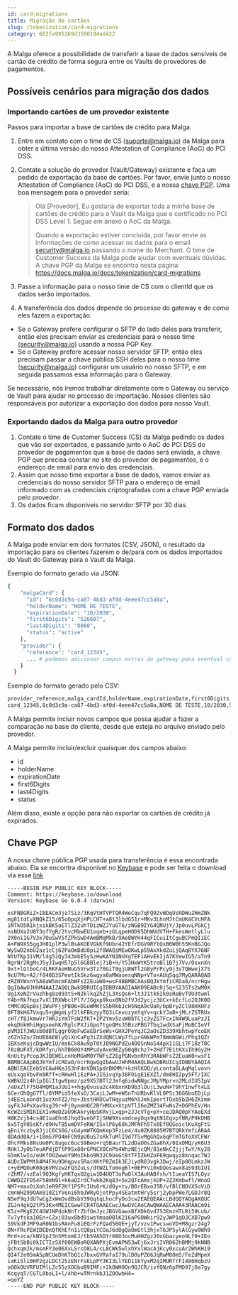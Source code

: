 ```yaml
---
id: card-migrations
title: Migração de cartões
slug: /tokenization/card-migrations
category: 662fa995369d3500194ad422
---
```


A Malga oferece a possibilidade de transferir a base de dados sensíveis de cartão de crédito de forma segura entre os Vaults de provedores de pagamentos.

## Possíveis cenários para migração dos dados

### Importando cartões de um provedor existente

Passos para importar a base de cartões de crédito para Malga.

1. Entre em contato com o time de CS (suporte@malga.io) da Malga para obter a última versão do nosso Attestation of Compliance (AoC) do PCI DSS.
2. Contate a solução do provedor (Vault/Gateway) existente e faça um pedido de exportação da base de cartões. Por favor, envie junto o nosso Attestation of Compliance (AoC) do PCI DSS, e a nossa [chave PGP](#chave-pgp). Uma boa mensagem para o provedor seria:

   > Olá [Provedor], Eu gostaria de exportar toda a minha base de cartões de crédito para o Vault da Malga que é certificado no PCI DSS Level 1. Segue em anexo o AoC da Malga.
   >
   > Quando a exportação estiver concluída, por favor envie as informações de como acessar os dados para o email security@malga.io passando o nome do Merchant. O time de Customer Success da Malga pode ajudar com eventuais dúvidas. A chave PGP da Malga se encontra nesta página: https://docs.malga.io/docs/tokenization/card-migrations

3. Passe a informação para o nosso time de CS com o clientId que os dados serão importados.
4. A transferência dos dados depende do processo do gateway e de como eles fazem a exportação.

- Se o Gateway prefere configurar o SFTP do lado deles para transferir, então eles precisam enviar as credenciais para o nosso time (security@malga.io) usando a nossa PGP Key.
- Se o Gateway prefere acessar nosso servidor SFTP, então eles precisam passar a chave pública SSH deles para o nosso time (security@malga.io) configurar um usuário no nosso SFTP, e em seguida passamos essa informação para o Gateway.

Se necessário, nós iremos trabalhar diretamente com o Gateway ou serviço de Vault para ajudar no processo de importação. Nossos clientes são responsáveis por autorizar a exportação dos dados para nosso Vault.

### Exportando dados da Malga para outro provedor

1. Contate o time de Customer Success (CS) da Malga pedindo os dados que vão ser exportados, e passando junto o AoC do PCI DSS do provedor de pagamentos que a base de dados será enviada, a chave PGP que precisa constar no site do provedor de pagamentos, e o endereço de email para envio das credenciais.
2. Assim que nosso time exportar a base de dados, vamos enviar as credenciais do nosso servidor SFTP para o endereço de email informado com as credenciais criptografadas com a chave PGP enviada pelo provedor.
3. Os dados ficam disponíveis no servidor SFTP por 30 dias.

## Formato dos dados

A Malga pode enviar em dois formatos (CSV, JSON), o resultado da importação para os clientes fazerem o de/para com os dados importados do Vault do Gateway para o Vault da Malga.

Exemplo do formato gerado via JSON:

```bash
{
    "malgaCard": {
      "id": "8c0d3c9a-ca87-4bd3-af0d-4eee47cc5a8a",
      "holderName": "NOME DE TESTE",
      "expirationDate": "10/2030",
      "first6Digits": "526607",
      "last4Digits": "8080",
      "status": "active"
    },
    "provider": {
      "reference": "card_12345",
      ... # podemos adicionar campos extras do gateway para eventual comparação
    }
  }
```

Exemplo do formato gerado pelo CSV:

```bash
provider_reference,malga_cardId,holderName,expirationDate,first6Digits,last4Digits,status
card_12345,8c0d3c9a-ca87-4bd3-af0d-4eee47cc5a8a,NOME DE TESTE,10/2030,526607,8080,active
```

A Malga permite incluir novos campos que possa ajudar a fazer a comparação na base do cliente, desde que esteja no arquivo enviado pelo provedor.

A Malga permite incluir/excluir quaisquer dos campos abaixo:

- id
- holderName
- expirationDate
- first6Digits
- last4Digits
- status

Além disso, existe a opção para não exportar os cartões de crédito já expirados.

## Chave PGP

A nossa chave pública PGP usada para transferência é essa encontrada abaixo. Ela se encontra disponível no [Keybase](https://keybase.io/plugpagamentos) e pode ser feita o download via esse [link](../../static/keys/pgp_keys.asc)

```
-----BEGIN PGP PUBLIC KEY BLOCK-----
Comment: https://keybase.io/download
Version: Keybase Go 6.0.4 (darwin)

xsFNBGRiZ+IBEACm3ja7Siz/3KqVtHTVPTQR4WeCqu7qFQ92vWOqUsRDWuZHmZNk
mg81tdCyXNQkZ15/65oOpqXjHPLCHT+a8t3lbdG51r+MKv3LhnMJtCmUK4CVcHFA
1NTkO5R1kjxikBK5aETlZ32uhTDizWZJYuGT6/zNGB9IYG4QNUjY/Jp0uvLPGkCj
nsNUXa2U8Y3ofYgR/2tvcMbwEU1oqeb+zGLqpeHOD95DhWUdVTH+FkesWetlyLlu
2X0ni1G7V3x7OuSwV5fZPkSwD4AmBMqMkB/9Ae8WYH44qFICuiItCguBCPmQIiEC
A+FW9XS5ggJH81plP3wlBsAKOEVGkKf9Ubn42YEfrDGV9RYtQxB6W0h55KnBGJQo
WySwD2nbU2az1cCj62PaOmBdU8pi2f8WAQiMEwOKwLp59AxXkdZuLjQAq8YX76NF
NtUfKp31VM/l4g5iQy343mbE5ySzHwKAYN1NUXgTEFiAHvEkIjA7KYewIG5/aTn9
RgrNr2RgMsJ5yJIwqH57p5l6G8Blej7iB+H/Y53HxWtK5troBl1B7j7Vv/OsxnXn
9xt+lGtboC/4LRKFAoHNuG5Vrw3Tz70GiT8gjU8WTl2G8yPrPcy9j3sTQWwejX7S
9cU7Mu+A2/f840D3SPeotIkSkz6wgya0aMWaoesqNNp+VTo+AUq5qq7MyQARAQAB
zRZNYWxnYSA8aW5mcmFAbWFsZ2EuaW8+wsF4BBMBCAAsBQJkYmfiCRDa0/ncrHgw
QgIbAwUJHhM4AAIZAQQLBwkDBRUICgIDBBYAAQIAAK09EABc0j5q+S235Ts2wM0X
Ug1XeNZrVuzhbq0z093tS+N2klkqZhZjL3XsQs6+lt3J1tk6Ik0sReBvT9U3twml
Y4b+Rk7hqx7vXlIRXWbclPl7/JGgxp9kux8Nb2fVJd2ycjz3UCx+kEcfLo2OJK0O
tMMCdQGp8sj1WuPFjjPB06+DGuWMKtSSbRkbJcH5NqA9cUaR/bpBryZCl98HXHFz
0FT8kHG7Vxqu5+gWgmLyf2lkFBkzyyTQ3iCevozymYqYv+qckYJaB+jMLrZSTRUx
cHT/f8JkmwVr7HRJsYmTFsW2fKT+IP2Ymv5zuW0bTCjc3yZSTFcxIN4W9LuaPzJI
ekqDbkHhiHgqxeehK/RglcPXJiGpo7tgoQMs35BzzPBG7Tbq1wdXSaFjMoBCIeVf
pVM3IfJWUsb0dBTLqgrO9oFwOaEBrSeWs+GHXJPeYqJC2aOsZD339XbhtwpYcoEK
z6ZnSZo/ZmUE0AEBlyQiXnCaPg3iZXdQNCLWp7fLprGNkWPm78WmNGWi/Phq1QZr
1BXseKujcDqwWz1U/ms6Ck8Au9pT0tJ89NGPdZu4OOSnNoS44pk11GLi7F18zT0C
78zBUFXT/kDRfyn/hhTB60OY4MPsdyAve9EZyG0qBchz7+2Hdf7E1tKXsIh9Gy2H
KnUityPcopJKJQEWELcnHoMGmM0YTWFsZ2EgPGNvbnRhY3RAbWFsZ2EuaW8+wsF1
BBMBCAApBQJkYmfiCRDa0/ncrHgwQgIbAwUJHhM4AAQLBwkDBRUICgIDBBYAAQIA
ABNlEACEeb5YCAwHKeJS3hFdnVDN1pdrBKMM/+kzHlKOO/yLconta6LAqMqlvovn
eUsxgoVbvFm9Rff+cRHwHl1EzPA+JIGivqYp38FOigE1EXZl/dm8HI2py5FT/IXC
kWBkU2z4h1pIGlItgw9pmz/pz9X57BTl2Jmfq6idwNNgcJMpYMprvn2MLdIU5IpV
/eUxZlF75U4MQM1aJUUI++hgyQvusu2c4K6xnXD9b3lOujL3wuN+T9hYInwft4LE
6CerOhQgG7Tl/0YMPid5feXsO/3CajLJwM+eW5nTnURbvKlVL0PSc36G6boEDjLp
j4EEcLoondt1uzXnFZ2/hs+JbstHRUCwTHqyuzM6hSJmkIpertTOxb5bZH6ZKzmm
uyFkJ4PxXav9xg39r+Pj0ynmHQC2BfHMXx+XtpVTlI6eZMZ34FwNsZ+D6PhEV/Hn
KcWZcSMIRIEXIvWeDZaU9KAkryHpSKRvjLxqp+2JJcVTg+pY+ceJDAQ0pFYAeEXd
H8K2zjh4cs4E1uaEhn0JhqdSvebFIjSHW9XsxmdceyOqx9qtN1EqvpfNR/P9kDHB
6x5TgY05sKf/d9HvTB5umDVFeRW/ISxlP6y68kJMFNFh5Tx0Ef8QGoiclKuXgFtS
qEniYczby8JjiC6CS6G/sG4ymWTKQmKep3FzLe4/4u0ZK8885M7BTQRkYmfiARAA
0DAdd0A/i+18m57PO4mFCN9pU0uS7sRkTuMlI9d7TSvMgGhQx6qPTmTGfoXVCFWr
OhcFMks8NsUe0Pc8uguc6ucS9Beo+rqSBaurTL2dDaO0sZGa8hX/0IxDMQ/yK6U3
RHklJy0b7euAPdjDTtP9Sx80rGPNCX0CnPb4WhzNEjcQM/81eNkCZjjjTwY/Ky28
GlmKlwIo/eUKfOOZwwoY9MnIkbo9N32C9UeGt8tTFIZkHZoF69gwqyz8knqac7WJ
AUDcIWPMtk4M4FXu9DHqpvxSRacXKtP8ZmIk3EJiydR83vgk3Dwj/eIp00LmkzJW
c+yEMQOuK08q6VRVzw2FQ3ZuLs/dtWZLTomog6l+0EPYv10xDQesawx8aS93bIU1
rZhM7/szEal9Q3KgfyHKTqxO2giw1D4UQT3oPwOlX3AuHABfsh/tIueaYIS7LOyz
CWWDZZFD54F58mN9l+k6aQIrdCfwkb2Kq83+5x2QTcAmsjkUP+2Z2Kmbwfl/WnoD
NM7+maxOiXohJeR9F2Kf1PSPcIUs6rK/d0y+tv/B0rEBxoJ5R/vfBlCNDVX5oViD
cmnWHZ99OAm910ZiYVeni6hbJWRyOjotPpy4SEatmtHry5srj2ybpPWe7LGDJr8Q
NSeF9qJdU7wCg2xWeDvdBsbV39GqtqLhocFyDo3cw2EAEQEAAcLBdQQYAQgAKQUC
ZGJn4gkQ2tP53Kx4MEICGwwFCR4TOAAECwcJAwUVCAoCAwQWAAECAAA43RAACm9i
K5z+PKgEZC4GWJNPdokNnTrZbfOeJycJBGVGawxBfXDk6vd7S3EmzHTLRi59Lub/
Tv7yfska1OEn+CZxj03ux8bd9iwsYmaaOBlK216aPG0Wkir92yJWP1qOJCXB7pw9
S9VkdFJMF9aR0N1bsRAnFu8iEQrFzFQad56QE+jyT/vzv1PwcswoVD+M8gzr24g7
ON+FRcPEWIDEDnQfKhEfn1itQ8piYCOaJ6dOgQaOmGtl3hjxT6JP5ylAlGyw9Wh9
Mrd+zca/kNV1pJ3nSMtomEJ/tb59AhDYr6BO3ocMuHHZgzJ0xGbacyeo9Lf9+ZEo
jFBtSbBi0kICTIzSXf00EWBoRQXANPXjEvmAPN53wEj6xJriIVR062hBMMj9kNNB
QchxqmJk/msmFY3e06XxLSrcO8L4/cL8CWk5wlxhYxlWacAjKcy0xcuAr2WhKH19
QI4f2eO5mA5pNCUeDhKTbQ1c7bxxGVRafaI79ulDOuPZ66JqRwM8OmS/FeZdMpeX
ixKiSli0HP2gzLDCt2SzENrFsKLpPY3KI3LlYED11kYyxM2qIMURTrFI486HqbzU
oOOkOUVRFUIMlLZc55zXOGboB9IMFi+2kOWH0On9QJCR/ivfQNz6pFMD97jOa7gy
KcqyqT/CGTL0boLI+l/4hb+wTMrnkbJ1ZOOwbH4=
=qoYZ
-----END PGP PUBLIC KEY BLOCK-----
```
